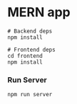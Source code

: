 # MERN app

```
# Backend deps
npm install

# Frontend deps
cd frontend
npm install
```

### Run Server

```
npm run server
```


